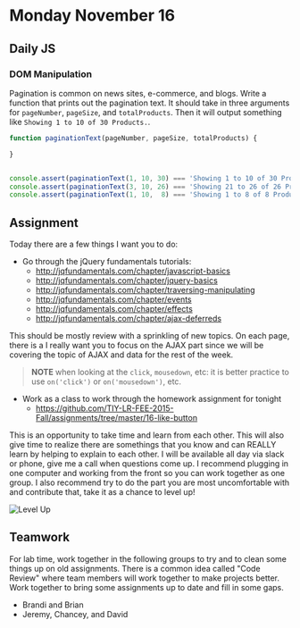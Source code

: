 # Monday November 16


## Daily JS

### DOM Manipulation

Pagination is common on news sites, e-commerce, and blogs.
Write a function that prints out the pagination text.
It should take in three arguments for `pageNumber`, `pageSize`, and `totalProducts`.
Then it will output something like `Showing 1 to 10 of 30 Products.`.

```js
function paginationText(pageNumber, pageSize, totalProducts) {

}


console.assert(paginationText(1, 10, 30) === 'Showing 1 to 10 of 30 Products.')
console.assert(paginationText(3, 10, 26) === 'Showing 21 to 26 of 26 Products.')
console.assert(paginationText(1, 10,  8) === 'Showing 1 to 8 of 8 Products.')
```

## Assignment

Today there are a few things I want you to do:

* Go through the jQuery fundamentals tutorials:
  * http://jqfundamentals.com/chapter/javascript-basics
  * http://jqfundamentals.com/chapter/jquery-basics
  * http://jqfundamentals.com/chapter/traversing-manipulating
  * http://jqfundamentals.com/chapter/events
  * http://jqfundamentals.com/chapter/effects
  * http://jqfundamentals.com/chapter/ajax-deferreds

This should be mostly review with a sprinkling of new topics.
On each page, there is a
I really want you to focus on the AJAX part since we will be covering the topic of AJAX and data for the rest of the week.

> **NOTE** when looking at the `click`, `mousedown`, etc: it is better practice to use `on('click')` or `on('mousedown')`, etc.

* Work as a class to work through the homework assignment for tonight
  * https://github.com/TIY-LR-FEE-2015-Fall/assignments/tree/master/16-like-button

This is an opportunity to take time and learn from each other.
This will also give time to realize there are somethings that you know and can REALLY learn by helping to explain to each other.
I will be available all day via slack or phone, give me a call when questions come up.
I recommend plugging in one computer and working from the front so you can work together as one group.
I also recommend try to do the part you are most uncomfortable with and contribute that, take it as a chance to level up!

![Level Up](http://i1214.photobucket.com/albums/cc484/levelxup/newluad.gif)

## Teamwork

For lab time, work together in the following groups to try and to clean some things up on old assignments.
There is a common idea called "Code Review" where team members will work together to make projects better.
Work together to bring some assignments up to date and fill in some gaps.

* Brandi and Brian
* Jeremy, Chancey, and David
